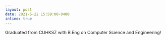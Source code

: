 ```yaml
---
layout: post
date: 2021-5-22 15:59:00-0400
inline: true
---
```


Graduated from CUHKSZ with B.Eng on Computer Science and Engineering!
